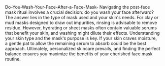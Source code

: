 Do-You-Wash-Your-Face-After-a-Face-Mask-
Navigating the post-face mask ritual involves a crucial decision: do you wash your face afterward? The answer lies in the type of mask used and your skin's needs.
For clay or mud masks designed to draw out impurities, rinsing is advisable to remove residue. However, hydrating or sheet masks often contain valuable serums that benefit your skin, and washing might dilute their effects. Understanding your skin type and the mask's purpose is key. If your skin craves moisture, a gentle pat to allow the remaining serum to absorb could be the best approach. Ultimately, personalized skincare prevails, and finding the perfect balance ensures you maximize the benefits of your cherished face mask routine.
